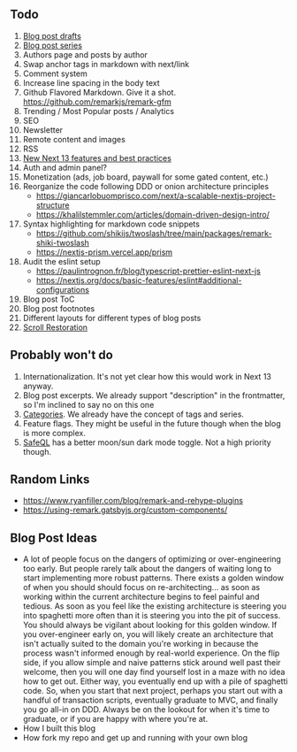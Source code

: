 ## Todo

1. [Blog post drafts](https://jekyllrb.com/docs/posts/#drafts)
1. [Blog post series](https://dev.to/kallmanation/dev-to-writing-making-a-series-3h79)
1. Authors page and posts by author
1. Swap anchor tags in markdown with next/link
1. Comment system
1. Increase line spacing in the body text
1. Github Flavored Markdown. Give it a shot. https://github.com/remarkjs/remark-gfm
1. Trending / Most Popular posts / Analytics
1. SEO
1. Newsletter
1. Remote content and images
1. RSS
1. [New Next 13 features and best practices](https://beta.nextjs.org/docs/getting-started)
1. Auth and admin panel?
1. Monetization (ads, job board, paywall for some gated content, etc.)
1. Reorganize the code following DDD or onion architecture principles
   - https://giancarlobuomprisco.com/next/a-scalable-nextjs-project-structure
   - https://khalilstemmler.com/articles/domain-driven-design-intro/
1. Syntax highlighting for markdown code snippets
   - https://github.com/shikijs/twoslash/tree/main/packages/remark-shiki-twoslash
   - https://nextjs-prism.vercel.app/prism
1. Audit the eslint setup
   - https://paulintrognon.fr/blog/typescript-prettier-eslint-next-js
   - https://nextjs.org/docs/basic-features/eslint#additional-configurations
1. Blog post ToC
1. Blog post footnotes
1. Different layouts for different types of blog posts
1. [Scroll Restoration](https://mmazzarolo.com/blog/2021-04-10-nextjs-scroll-restoration/)

## Probably won't do

1. Internationalization. It's not yet clear how this would work in Next 13 anyway.
1. Blog post excerpts. We already support "description" in the frontmatter, so I'm inclined to say no on this one
1. [Categories](https://jekyllrb.com/docs/posts/#categories). We already have the concept of tags and series.
1. Feature flags. They might be useful in the future though when the blog is more complex.
1. [SafeQL](https://safeql.dev/) has a better moon/sun dark mode toggle. Not a high priority though.

## Random Links

- https://www.ryanfiller.com/blog/remark-and-rehype-plugins
- https://using-remark.gatsbyjs.org/custom-components/

## Blog Post Ideas

- A lot of people focus on the dangers of optimizing or over-engineering too early. But people rarely talk about the dangers of waiting long to start implementing more robust patterns. There exists a golden window of when you should should focus on re-architecting... as soon as working within the current architecture begins to feel painful and tedious. As soon as you feel like the existing architecture is steering you into spaghetti more often than it is steering you into the pit of success. You should always be vigilant about looking for this golden window. If you over-engineer early on, you will likely create an architecture that isn't actually suited to the domain you're working in because the process wasn't informed enough by real-world experience. On the flip side, if you allow simple and naive patterns stick around well past their welcome, then you will one day find yourself lost in a maze with no idea how to get out. Either way, you eventually end up with a pile of spaghetti code. So, when you start that next project, perhaps you start out with a handful of transaction scripts, eventually graduate to MVC, and finally you go all-in on DDD. Always be on the lookout for when it's time to graduate, or if you are happy with where you're at.
- How I built this blog
- How fork my repo and get up and running with your own blog
